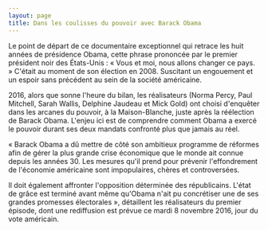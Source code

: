 ```yaml
---
layout: page
title: Dans les coulisses du pouvoir avec Barack Obama
---
```


Le point de départ de ce documentaire exceptionnel qui retrace les huit années de présidence Obama, cette phrase prononcée par le premier président noir des États-Unis :
« Vous et moi, nous allons changer ce pays. » C'était au moment de son élection en 2008. Suscitant un engouement et un espoir sans précédent au sein de la société américaine. 

2016, alors que sonne l'heure du bilan, les réalisateurs (Norma Percy, Paul Mitchell, Sarah Wallis, Delphine Jaudeau et Mick Gold) ont choisi d'enquêter dans les arcanes du pouvoir,
à la Maison-Blanche, juste après la réélection de Barack Obama. L'enjeu ici est de comprendre comment Obama a exercé le pouvoir durant ses deux mandats confronté plus que jamais au réel. 

« Barack Obama a dû mettre de côté son ambitieux programme de réformes afin de gérer la plus grande crise économique que le monde ait connue depuis les années 30. Les mesures qu'il prend pour prévenir l'effondrement de l'économie américaine sont impopulaires, chères et controversées.

Il doit également affronter l'opposition déterminée des républicains. L'état de grâce est terminé avant même qu'Obama n'ait pu concrétiser une de ses grandes promesses électorales », détaillent les réalisateurs du premier épisode, dont une rediffusion est prévue ce mardi 8 novembre 2016, jour du vote américain.

